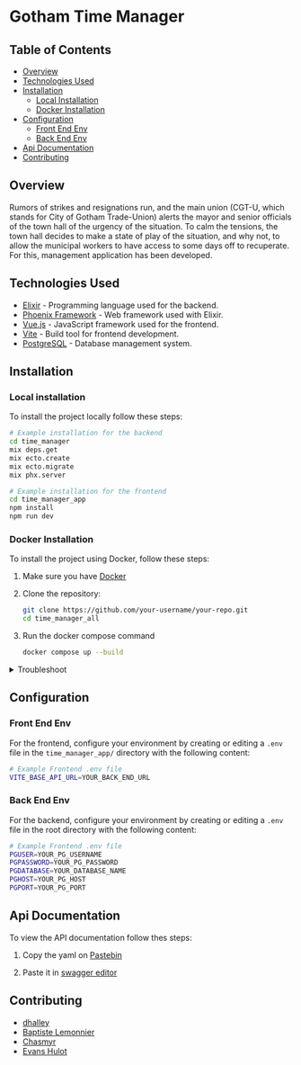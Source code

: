 
# Gotham Time Manager
## Table of Contents

- [Overview](#overview)
- [Technologies Used](#technologies-used)
- [Installation](#installation)
	- [Local Installation](#local-installation)
	- [Docker Installation](#docker-installation)
- [Configuration](#configuration)
	- [Front End Env](#front-end-env)
	- [Back End Env](#back-end-env)
- [Api Documentation](#api-documentation)
- [Contributing](#contributing)

## Overview

Rumors of strikes and resignations run, and the main union (CGT-U, which stands for City of Gotham Trade-Union) alerts the mayor and senior officials of the town hall of the urgency of the situation. To calm the tensions, the town hall decides to make a state of play of the situation, and why not, to allow the municipal workers to have access to some days off to recuperate. For this, management application has been developed.

## Technologies Used

- [Elixir](https://elixir-lang.org/) - Programming language used for the backend.
- [Phoenix Framework](https://www.phoenixframework.org/) - Web framework used with Elixir.
- [Vue.js](https://vuejs.org/) - JavaScript framework used for the frontend.
- [Vite](https://vitejs.dev/) - Build tool for frontend development.
- [PostgreSQL](https://www.postgresql.org/) - Database management system.

## Installation
### Local installation
To install the project locally follow these steps:

```bash
# Example installation for the backend
cd time_manager
mix deps.get
mix ecto.create
mix ecto.migrate
mix phx.server

# Example installation for the frontend
cd time_manager_app
npm install
npm run dev
```

### Docker Installation

To install the project using Docker, follow these steps:

1. Make sure you have [Docker](https://www.docker.com/)

2. Clone the repository:

   ```bash
   git clone https://github.com/your-username/your-repo.git
   cd time_manager_all
   ````
 3. Run the docker compose command
	 ````bash
	 docker compose up --build
	 ````

<details>
<summary>Troubleshoot</summary>

## Issue: Cannot connect to the Docker daemon at unix:///var/run/docker.sock. Is the docker daemon running?

### Solution 1 - CLI

Start the Docker Daemon service using the following command:

```bash
sudo service docker start
# or
sudo systemctl start docker
  ```

### Solution 2 - Desktop

Start Docker Desktop.

## Issue: Port problem: Error starting userland proxy: listen tcp4 0.0.0.0:5432: bind: address already in use

### Solution

Check the availability of the port:
```bash
sudo lsof -i :5432
  ```
If the port is taken, it's probably by Postgres, stop it

```bash
sudo kill -9 <PID>
```
</details>

## Configuration
### Front End Env
For the frontend, configure your environment by creating or editing a `.env` file in the `time_manager_app/` directory with the following content:
````bash
# Example Frontend .env file
VITE_BASE_API_URL=YOUR_BACK_END_URL
````


### Back End Env
For the backend, configure your environment by creating or editing a `.env` file in the root directory with the following content:
````bash
# Example Frontend .env file
PGUSER=YOUR_PG_USERNAME
PGPASSWORD=YOUR_PG_PASSWORD
PGDATABASE=YOUR_DATABASE_NAME
PGHOST=YOUR_PG_HOST
PGPORT=YOUR_PG_PORT
````

## Api Documentation
To view the API documentation follow thes steps:

1. Copy the yaml on [Pastebin](https://pastebin.com/t6L0V38S)

2. Paste it in [swagger editor](https://editor.swagger.io/)

## Contributing
- [dhalley](https://github.com/dhall3y)
- [Baptiste Lemonnier](https://github.com/Baptill)
- [Chasmyr](https://github.com/Chasmyr)
- [Evans Hulot](https://github.com/EvansHulot)

